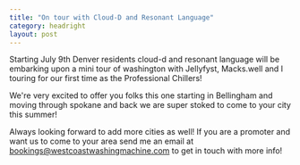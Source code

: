 ```yaml
---
title: "On tour with Cloud-D and Resonant Language"
category: headright
layout: post
---
```


Starting July 9th Denver residents cloud-d and resonant language will be embarking upon a mini tour of washington with Jellyfyst, Macks.well and I touring for our first time as the Professional Chillers!

We're very excited to offer you folks this one starting in Bellingham and moving through spokane and back we are super stoked to come to your city this summer!

Always looking forward to add more cities as well! If you are a promoter and want us to come to your area send me an email at bookings@westcoastwashingmachine.com to get in touch with more info!
